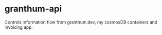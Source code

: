 # granthum-api

Controls information flow from granthum.dev, my cosmosDB containers and invoicing app.

